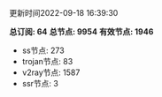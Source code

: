 更新时间2022-09-18 16:39:30

**总订阅: 64**
**总节点: 9954**
**有效节点: 1946**
- ss节点: 273
- trojan节点: 83
- v2ray节点: 1587
- ssr节点: 3
